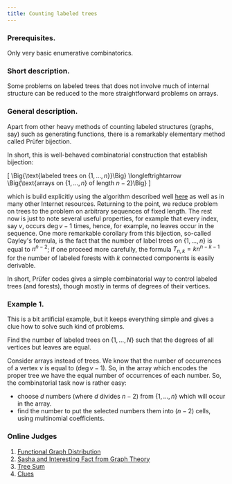 ```yaml
---
title: Counting labeled trees
---
```


### Prerequisites.

Only very basic enumerative combinatorics.

### Short description.

Some problems on labeled trees that does not involve much of internal structure can be reduced to the more straightforward problems on arrays. 

### General description.

Apart from other heavy methods of counting labeled structures (graphs, say) such as generating functions, there is a remarkably elementary method called Prüfer bijection.

In short, this is well-behaved combinatorial construction that establish bijection:

\[
\Big\{\text{labeled trees on $\{1,\dots,n\}$}\Big\} 
\longleftrightarrow
\Big\{\text{arrays on $\{1,\dots,n\}$ of length $n-2$}\Big\}
\]

which is build explicitly using the algorithm described well [here](https://cp-algorithms.com/graph/pruefer_code.html) as well as in many other Internet resources. Returning to the point, we reduce problem on trees to the problem on arbitrary sequences of fixed length. The rest now is just to note several useful properties, for example that every index, say $v$, occurs $\deg v-1$ times, hence, for example, no leaves occur in the sequence. One more remarkable corollary from this bijection, so-called Cayley's formula, is the fact that the number of label trees on $\{1,\dots,n\}$ is equal to $n^{n-2}$; if one proceed more carefully, the formula $T_{n,k} = k n^{n-k-1}$ for the number of labeled forests with $k$ connected components is easily derivable. 

In short, Prüfer codes gives a simple combinatorial way to control labeled trees (and forests), though mostly in terms of degrees of their vertices. 

### Example 1.

This is a bit artificial example, but it keeps everything simple and gives a clue how to solve such kind of problems.

Find the number of labeled trees on $\{1,\dots,N\}$ such that the degrees of all vertices but leaves are equal.

Consider arrays instead of trees. We know that the number of occurrences of a vertex $v$ is equal to $(\deg v - 1)$. So, in the array which encodes the proper tree we have the equal number of occurrences of each number. So, the combinatorial task now is rather easy:
- choose $d$ numbers (where $d$ divides $n-2$) from $\{1,\dots,n\}$ which will occur in the array.
- find the number to put the selected numbers them into $(n-2)$ cells, using multinomial coefficients. 

### Online Judges
1. [Functional Graph Distribution](https://cses.fi/problemset/task/2415/) 
2. [Sasha and Interesting Fact from Graph Theory](https://codeforces.com/contest/1109/problem/D)
3. [Tree Sum](https://codeforces.com/contest/1762/problem/E)
4. [Clues](https://codeforces.com/contest/156/problem/D?locale=en)
